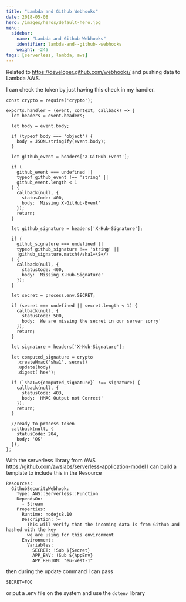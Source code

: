 ```yaml
---
title: "Lambda and Github Webhooks"
date: 2018-05-08
hero: /images/heros/default-hero.jpg
menu:
  sidebar:
    name: "Lambda and Github Webhooks"
    identifier: lambda-and--github--webhooks
    weight: -245
tags: [serverless, lambda, aws]
---
```


Related to https://developer.github.com/webhooks/ and pushing data to Lambda AWS.

I can check the token by just having this check in my handler.

```
const crypto = require('crypto');

exports.handler = (event, context, callback) => {
  let headers = event.headers;

  let body = event.body;

  if (typeof body === 'object') {
    body = JSON.stringify(event.body);
  }

  let github_event = headers['X-GitHub-Event'];

  if (
    github_event === undefined ||
    typeof github_event !== 'string' ||
    github_event.length < 1
  ) {
    callback(null, {
      statusCode: 400,
      body: 'Missing X-GitHub-Event'
    });
    return;
  }

  let github_signature = headers['X-Hub-Signature'];

  if (
    github_signature === undefined ||
    typeof github_signature !== 'string' ||
    !github_signature.match(/sha1=\S+/)
  ) {
    callback(null, {
      statusCode: 400,
      body: 'Missing X-Hub-Signature'
    });
  }

  let secret = process.env.SECRET;

  if (secret === undefined || secret.length < 1) {
    callback(null, {
      statusCode: 500,
      body: 'We are missing the secret in our server sorry'
    });
    return;
  }

  let signature = headers['X-Hub-Signature'];

  let computed_signature = crypto
    .createHmac('sha1', secret)
    .update(body)
    .digest('hex');

  if (`sha1=${computed_signature}` !== signature) {
    callback(null, {
      statusCode: 403,
      body: 'HMAC Output not Correct'
    });
    return;
  }

  //ready to process token
  callback(null, {
    statusCode: 204,
    body: 'OK'
  });
};
```

With the serverless library from AWS https://github.com/awslabs/serverless-application-model I can build a template to include this in the Resource

```
Resources:
  GithubSecurityWebhook:
    Type: AWS::Serverless::Function
    DependsOn:
      - Stream
    Properties:
      Runtime: nodejs8.10
      Description: >-
        This will verify that the incoming data is from Github and hashed with the key
        we are using for this environment
      Environment:
        Variables:
          SECRET: !Sub ${Secret}
          APP_ENV: !Sub ${AppEnv}
          APP_REGION: "eu-west-1"
```

then during the update command I can pass 

```
SECRET=FOO
```
or put a .env file on the system and use the `dotenv` library